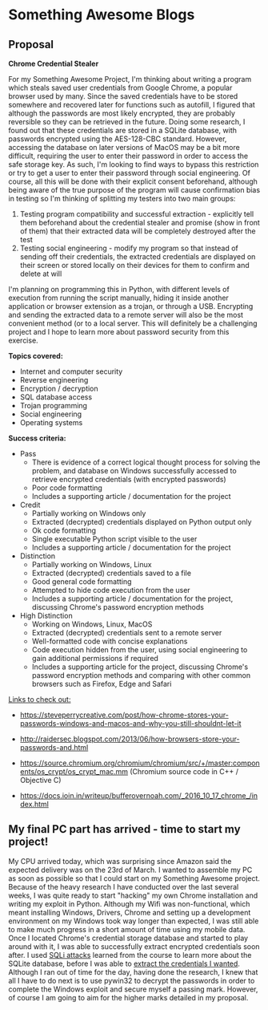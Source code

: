 # Something Awesome Blogs

## Proposal

**Chrome Credential Stealer**

For my Something Awesome Project, I'm thinking about writing a program which steals saved user credentials from Google Chrome, a popular browser used by many. Since the saved credentials have to be stored somewhere and recovered later for functions such as autofill, I figured that although the passwords are most likely encrypted, they are probably reversible so they can be retrieved in the future. Doing some research, I found out that these credentials are stored in a SQLite database, with passwords encrypted using the AES-128-CBC standard. However, accessing the database on later versions of MacOS may be a bit more difficult, requiring the user to enter their password in order to access the safe storage key. As such, I'm looking to find ways to bypass this restriction or try to get a user to enter their password through social engineering. Of course, all this will be done with their explicit consent beforehand, although being aware of the true purpose of the program will cause confirmation bias in testing so I'm thinking of splitting my testers into two main groups:

1. Testing program compatibility and successful extraction - explicitly tell them beforehand about the credential stealer and promise (show in front of them) that their extracted data will be completely destroyed after the test
2. Testing social engineering - modify my program so that instead of sending off their credentials, the extracted credentials are displayed on their screen or stored locally on their devices for them to confirm and delete at will

I'm planning on programming this in Python, with different levels of execution from running the script manually, hiding it inside another application or browser extension as a trojan, or through a USB. Encrypting and sending the extracted data to a remote server will also be the most convenient method (or to a local server. This will definitely be a challenging project and I hope to learn more about password security from this exercise. 

**Topics covered:**

- Internet and computer security
- Reverse engineering
- Encryption / decryption
- SQL database access
- Trojan programming
- Social engineering
- Operating systems

**Success criteria:**

- Pass
  - There is evidence of a correct logical thought process for solving the problem, and database on Windows successfully accessed to retrieve encrypted credentials (with encrypted passwords)
  - Poor code formatting
  - Includes a supporting article / documentation for the project
- Credit
  - Partially working on Windows only
  - Extracted (decrypted) credentials displayed on Python output only
  - Ok code formatting
  - Single executable Python script visible to the user
  - Includes a supporting article / documentation for the project
- Distinction
  - Partially working on Windows, Linux
  - Extracted (decrypted) credentials saved to a file
  - Good general code formatting
  - Attempted to hide code execution from the user
  - Includes a supporting article / documentation for the project, discussing Chrome's password encryption methods
- High Distinction
  - Working on Windows, Linux, MacOS
  - Extracted (decrypted) credentials sent to a remote server
  - Well-formatted code with concise explanations
  - Code execution hidden from the user, using social engineering to gain additional permissions if required
  - Includes a supporting article for the project, discussing Chrome's password encryption methods and comparing with other common browsers such as Firefox, Edge and Safari

<u>Links to check out:</u>

- https://steveperrycreative.com/post/how-chrome-stores-your-passwords-windows-and-macos-and-why-you-still-shouldnt-let-it

- http://raidersec.blogspot.com/2013/06/how-browsers-store-your-passwords-and.html

- https://source.chromium.org/chromium/chromium/src/+/master:components/os_crypt/os_crypt_mac.mm (Chromium source code in C++ / Objective C)

- https://docs.ioin.in/writeup/bufferovernoah.com/_2016_10_17_chrome_/index.html



## My final PC part has arrived - time to start my project!

My CPU arrived today, which was surprising since Amazon said the expected delivery was on the 23rd of March. I wanted to assemble my PC as soon as possible so that I could start on my Something Awesome project. Because of the heavy research I have conducted over the last several weeks, I was quite ready to start "hacking" my own Chrome installation and writing my exploit in Python. Although my Wifi was non-functional, which meant installing Windows, Drivers, Chrome and setting up a development environment on my Windows took way longer than expected, I was still able to make much progress in a short amount of time using my mobile data. Once I located Chrome's credential storage database and started to play around with it, I was able to successfully extract encrypted credentials soon after. I used [SQLi attacks](https://github.com/axieax/chrome-credential-stealer/blob/59c41357f58efb2138198f2ab093b64ed16d9662/windows.py#L22) learned from the course to learn more about the SQLite database, before I was able to [extract the credentials I wanted](https://github.com/axieax/chrome-credential-stealer/blob/ffdc6a8e75ce4413767a4bf5341ce7748d5cd275/windows.py#L20). Although I ran out of time for the day, having done the research, I knew that all I have to do next is to use pywin32 to decrypt the passwords in order to complete the Windows exploit and secure myself a passing mark. However, of course I am going to aim for the higher marks detailed in my proposal. 





